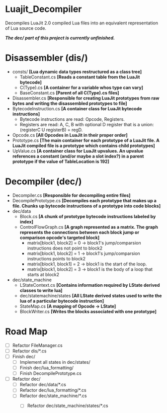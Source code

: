 # Luajit_Decompiler

Decompiles LuaJit 2.0 compiled Lua files into an equivalent representation of Lua source code.

***The dec/ part of this project is currently unfinished.***

# Disassembler (dis/)
- consts/ **[Lua dynamic data types restructured as a class tree]**
  - TableConstant.cs **[Reads a constant table from the LuaJit bytecode]**
  - C(Type).cs **[A container for a variable whos type can vary]**
  - BaseConstant.cs **[Parent of all C(Type).cs files]**
- Disassembler.cs **[Responsible for creating LuaJit prototypes from raw bytes and writing the disassembled prototypes to file]**
- BytecodeInstruction.cs **[A container class for LuaJit bytecode instructions]**
  - Bytecode instructions are read: Opcode, Registers.
  - Registers are read: A, C, B with optional D register that is a union: (registerC U registerB) = regD.
- Opcode.cs **[All Opcodes in LuaJit in their proper order]**
- Prototype.cs **[The main container for each prototype of a LuaJit file. A LuaJit compiled file is a prototype which contains child prototypes]**
- UpValue.cs **[A container class for LuaJit upvalues. An upvalue references a constant (and/or maybe a slot index?) in a parent prototype if the value of TableLocation is 192]**

# Decompiler (dec/)
- Decompiler.cs **[Responsible for decompiling entire files]**
- DecompilePrototype.cs **[Decompiles each prototype that makes up a file. Chunks up bytecode instructions of a prototype into code blocks]**
- dec/data
  - Block.cs **[A chunk of prototype bytecode instructions labeled by index]**
  - ControlFlowGraph.cs **[A graph represented as a matrix. The graph represents the connections between each block jump or comparison opcode's targeted block]**
    - matrix[block1, block2] = 0 -> block1's jump/comparsion instructions does not point to block2
    - matrix[block1, block2] = 1 -> block1's jump/comparsion instructions points to block2
    - matrix[block1, block1] = 2 -> block1 is the start of the loop.
    - matrix[block1, block2] = 3 -> block1 is the body of a loop that starts at block2
- dec/state_machine
  - LStateContext.cs **[Contains information required by LState derived classes to write lua]**
  - dec/statemachine/states **[All LState derived states used to write the lua of a particular bytecode instruction]**
  - StateMap.cs **[A mapping of Opcode -> LState]**
  - BlockWriter.cs **[Writes the blocks associated with one prototype]**
  
# Road Map
- [ ] Refactor FileManager.cs
- [ ] Refactor dis/*.cs
- [ ] Finish dec/
  - [ ] Implement all states in dec/states/
  - [ ] Finish dec/lua_formatting/
  - [ ] Finish DecompilePrototype.cs
- [ ] Refactor dec/
  - [ ] Refactor dec/data/*.cs
  - [ ] Refactor dec/lua_formatting/*.cs
  - [ ] Refactor dec/state_machine/*.cs
    - [ ] Refactor dec/state_machine/states/*.cs
  

